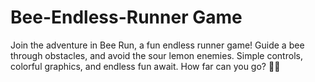 # Bee-Endless-Runner Game
Join the adventure in Bee Run, a fun endless runner game! Guide a bee through obstacles, and avoid the sour lemon enemies. Simple controls, colorful graphics, and endless fun await. How far can you go? 🐝🍋
